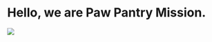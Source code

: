 # Hello, we are Paw Pantry Mission.

<img src="https://lh3.googleusercontent.com/7OEwrM3VUQIWNWreyttICMFgFqD5TNGsH55vZeShDgQBP5bDAO-M_jSyg7ILrT1dv9kBiy5DY7LcYjfmAlLo=w1280-h906-rw" />
